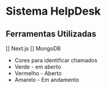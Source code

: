 # Sistema HelpDesk

## Ferramentas Utilizadas
 [] Next.js
 [] MongoDB



- Cores para identificar chamados
- Verde - em aberto
- Vermelho - Aberto
- Amarelo - Em andamento